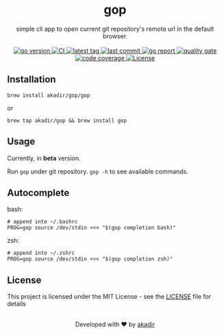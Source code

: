 <h1 align="center">gop</h1>

<div align="center">
  simple cli app to open current git repository's remote url in the default browser.
</div>

<br>

<div align="center">
  <!-- go version -->
  <a href="https://github.com/akadir/gop" title="go version">
    <img src="https://img.shields.io/badge/go-1.17-black.svg" alt="go version"/>
  </a>

  <!-- CI -->
  <a href="https://github.com/akadir/gop/actions" title="build status">
    <img src="https://github.com/akadir/gop/actions/workflows/build.yml/badge.svg" alt="CI"/>
  </a>

  <!-- version -->
  <a href="https://github.com/akadir/gop/tags" title="latest tag">
    <img src="https://img.shields.io/github/v/tag/akadir/gop?color=white" alt="latest tag"/>
  </a>

  <!-- last commit -->
  <a href="https://github.com/akadir/gop/commits" title="Last Commit">
     <img src="https://img.shields.io/github/last-commit/akadir/gop?style=flat" alt="last commit">
  </a>

  <!-- go report card -->
  <a href="https://goreportcard.com/report/github.com/akadir/gop" title="Go Report">
     <img src="https://goreportcard.com/badge/github.com/akadir/gop" alt="go report">
  </a>

  <!-- quality gate -->
  <a href="https://sonarcloud.io/project/overview?id=akadir_gop" title="Quality Gate">
     <img src="https://sonarcloud.io/api/project_badges/measure?project=akadir_gop&metric=alert_status" alt="quality gate">
  </a>

  <!-- code coverage -->
  <a href="https://sonarcloud.io/project/overview?id=akadir_gop" title="Code Coverage">
     <img src="https://sonarcloud.io/api/project_badges/measure?project=akadir_gop&metric=coverage" alt="code coverage">
  </a>

  <!-- License -->
  <a href="https://img.shields.io/badge/License-MIT-blue.svg">
    <img src="https://img.shields.io/badge/License-MIT-blue.svg"
      alt="License" />
  </a>
</div>

## Installation

```shell
brew install akadir/gop/gop
```
or
```shell
brew tap akadir/gop && brew install gop
```

## Usage

Currently, in **beta** version.

Run `gop` under git repository. `gop -h` to see available commands.

## Autocomplete

bash:
```shell
# append into ~/.bashrc
PROG=gop source /dev/stdin <<< "$(gop completion bash)"
```
zsh:
```shell
# append into ~/.zshrc
PROG=gop source /dev/stdin <<< "$(gop completion zsh)"
```

## License

This project is licensed under the MIT License - see the [LICENSE](LICENSE) file for details

<br />

<div align="center">
  Developed with ❤︎ by <a href="https://github.com/akadir">akadir</a>
</div>
